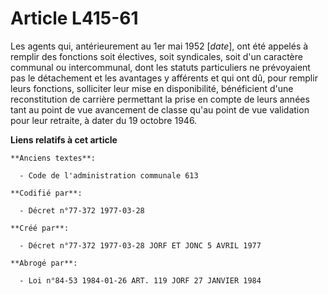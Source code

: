 # Article L415-61

Les agents qui, antérieurement au 1er mai 1952 [*date*], ont été appelés à remplir des fonctions soit électives, soit
syndicales, soit d'un caractère communal ou intercommunal, dont les statuts particuliers ne prévoyaient pas le détachement et
les avantages y afférents et qui ont dû, pour remplir leurs fonctions, solliciter leur mise en disponibilité, bénéficient
d'une reconstitution de carrière permettant la prise en compte de leurs années tant au point de vue avancement de classe
qu'au point de vue validation pour leur retraite, à dater du 19 octobre 1946.

**Liens relatifs à cet article**

	**Anciens textes**:

	  - Code de l'administration communale 613

	**Codifié par**:

	  - Décret n°77-372 1977-03-28

	**Créé par**:

	  - Décret n°77-372 1977-03-28 JORF ET JONC 5 AVRIL 1977

	**Abrogé par**:

	  - Loi n°84-53 1984-01-26 ART. 119 JORF 27 JANVIER 1984
